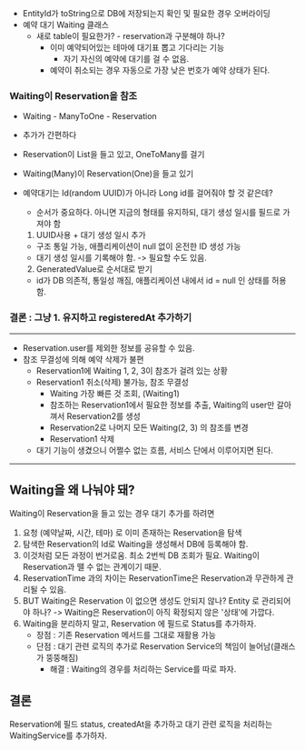 - EntityId가 toString으로 DB에 저장되는지 확인 및 필요한 경우 오버라이딩
- 예약 대기 Waiting 클래스
  - 새로 table이 필요한가? - reservation과 구분해야 하나?
    - 이미 예약되어있는 테마에 대기표 뽑고 기다리는 기능
      - 자기 자신의 예약에 대기를 걸 수 없음.
    - 예약이 취소되는 경우 자동으로 가장 낮은 번호가 예약 상태가 된다.

### Waiting이 Reservation을 참조

- Waiting - ManyToOne - Reservation
- 추가가 간편하다

- Reservation이 List<Waiting>을 들고 있고, OneToMany를 걸기
- Waiting(Many)이 Reservation(One)을 들고 있기
- 예약대기는 Id(random UUID)가 아니라 Long id를 걸어줘야 할 것 같은데?
  - 순서가 중요하다. 아니면 지금의 형태를 유지하되, 대기 생성 일시를 필드로 가져야 함
  1. UUID사용 + 대기 생성 일시 추가
  - 구조 통일 가능, 애플리케이션이 null 없이 온전한 ID 생성 가능
  - 대기 생성 일시를 기록해야 함. -> 필요할 수도 있음.
  2. GeneratedValue로 순서대로 받기
  - id가 DB 의존적, 통일성 깨짐, 애플리케이션 내에서 id = null 인 상태를 허용함.
### 결론 : 그냥 1. 유지하고 registeredAt 추가하기

---
- Reservation.user를 제외한 정보를 공유할 수 있음.
- 참조 무결성에 의해 예약 삭제가 불편
  - Reservation1에 Waiting 1, 2, 3이 참조가 걸려 있는 상황
  - Reservation1 취소(삭제) 불가능, 참조 무결성
    - Waiting 가장 빠른 것 조회, (Waiting1)
    - 참조하는 Reservation1에서 필요한 정보를 추출, Waiting의 user만 갈아껴서 Reservation2를 생성
    - Reservation2로 나머지 모든 Waiting(2, 3) 의 참조를 변경
    - Reservation1 삭제
  - 대기 기능이 생겼으니 어쩔수 없는 흐름, 서비스 단에서 이루어지면 된다. 
---
## Waiting을 왜 나눠야 돼?
Waiting이 Reservation을 들고 있는 경우 대기 추가를 하려면
1. 요청 (예약날짜, 시간, 테마) 로 이미 존재하는 Reservation을 탐색
2. 탐색한 Reservation의 Id로 Waiting을 생성해서 DB에 등록해야 함.
3. 이것처럼 모든 과정이 번거로움. 최소 2번씩 DB 조회가 필요. Waiting이 Reservation과 뗄 수 없는 관계이기 때문.
4. ReservationTime 과의 차이는 ReservationTime은 Reservation과 무관하게 관리될 수 있음.
5. BUT Waiting은 Reservation 이 없으면 생성도 안되지 않나? Entity 로 관리되어야 하나? -> Waiting은 Reservation이 아직 확정되지 않은 '상태'에 가깝다.
6. Waiting을 분리하지 말고, Reservation 에 필드로 Status를 추가하자.
   - 장점 : 기존 Reservation 메서드를 그대로 재활용 가능
   - 단점 : 대기 관련 로직의 추가로 Reservation Service의 책임이 늘어남(클래스가 뚱뚱해짐)
     - 해결 : Waiting의 경우를 처리하는 Service를 따로 파자.

## 결론
Reservation에 필드 status, createdAt을 추가하고
대기 관련 로직을 처리하는 WaitingService를 추가하자.
